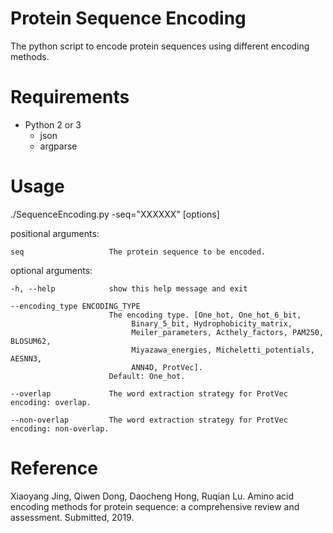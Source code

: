 # Protein Sequence Encoding

The python script to encode protein sequences using different encoding methods.

# Requirements

* Python 2 or 3
    - json
    - argparse

# Usage

./SequenceEncoding.py -seq="XXXXXX" [options]

positional arguments:

    seq                   The protein sequence to be encoded.

optional arguments:

    -h, --help            show this help message and exit
      
    --encoding_type ENCODING_TYPE      
                          The encoding type. [One_hot, One_hot_6_bit,
                               Binary_5_bit, Hydrophobicity_matrix,
                               Meiler_parameters, Acthely_factors, PAM250, BLOSUM62,
                               Miyazawa_energies, Micheletti_potentials, AESNN3,
                               ANN4D, ProtVec]. 
                          Default: One_hot.
                        
    --overlap             The word extraction strategy for ProtVec encoding: overlap.
                        
    --non-overlap         The word extraction strategy for ProtVec encoding: non-overlap.

# Reference

Xiaoyang Jing, Qiwen Dong, Daocheng Hong, Ruqian Lu. Amino acid encoding methods for protein sequence: a comprehensive
review and assessment. Submitted, 2019.